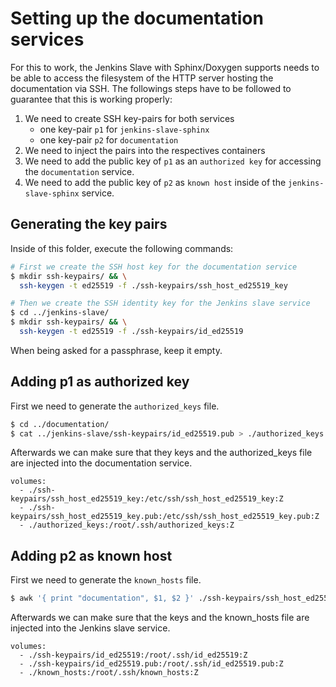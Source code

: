 # Setting up the documentation services 

For this to work, the Jenkins Slave with Sphinx/Doxygen supports needs to be able to access the filesystem of the 
HTTP server hosting the documentation via SSH. The followings steps have to be followed to guarantee that this is
  working properly:
  
  1. We need to create SSH key-pairs for both services
     - one key-pair ```p1``` for ```jenkins-slave-sphinx```
     - one key-pair ```p2``` for ```documentation``` 
  2. We need to inject the pairs into the respectives containers
  3. We need to add the public key of ```p1``` as an ```authorized key``` for accessing the ```documentation``` service.
  4. We need to add the public key of ```p2``` as ```known host``` inside of the ```jenkins-slave-sphinx``` service.
  
## Generating the key pairs

Inside of this folder, execute the following commands:

```bash
# First we create the SSH host key for the documentation service
$ mkdir ssh-keypairs/ && \
  ssh-keygen -t ed25519 -f ./ssh-keypairs/ssh_host_ed25519_key

# Then we create the SSH identity key for the Jenkins slave service 
$ cd ../jenkins-slave/
$ mkdir ssh-keypairs/ && \
  ssh-keygen -t ed25519 -f ./ssh-keypairs/id_ed25519
```

When being asked for a passphrase, keep it empty.

## Adding p1 as authorized key

First we need to generate the ```authorized_keys``` file.

```bash
$ cd ../documentation/
$ cat ../jenkins-slave/ssh-keypairs/id_ed25519.pub > ./authorized_keys
```

Afterwards we can make sure that they keys and the authorized_keys file are injected into the documentation service.

```
volumes:
  - ./ssh-keypairs/ssh_host_ed25519_key:/etc/ssh/ssh_host_ed25519_key:Z
  - ./ssh-keypairs/ssh_host_ed25519_key.pub:/etc/ssh/ssh_host_ed25519_key.pub:Z
  - ./authorized_keys:/root/.ssh/authorized_keys:Z
```

## Adding p2 as known host

First we need to generate the ```known_hosts``` file.

```bash
$ awk '{ print "documentation", $1, $2 }' ./ssh-keypairs/ssh_host_ed25519_key.pub > ../jenkins-slave/known_hosts
```

Afterwards we can make sure that the keys and the known_hosts file are injected into the Jenkins slave service.

```
volumes:
  - ./ssh-keypairs/id_ed25519:/root/.ssh/id_ed25519:Z
  - ./ssh-keypairs/id_ed25519.pub:/root/.ssh/id_ed25519.pub:Z
  - ./known_hosts:/root/.ssh/known_hosts:Z
```